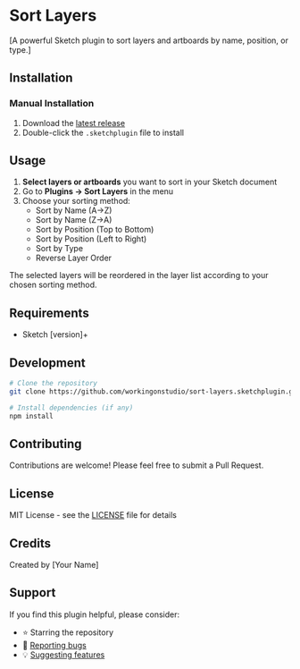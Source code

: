 # Sort Layers

[A powerful Sketch plugin to sort layers and artboards by name, position, or type.]

## Installation

### Manual Installation
1. Download the [latest release](https://github.com/workingonstudio/sort-layers.sketchplugin/releases/latest)
2. Double-click the `.sketchplugin` file to install

## Usage

1. **Select layers or artboards** you want to sort in your Sketch document
2. Go to **Plugins → Sort Layers** in the menu
3. Choose your sorting method:
   - Sort by Name (A→Z)
   - Sort by Name (Z→A)
   - Sort by Position (Top to Bottom)
   - Sort by Position (Left to Right)
   - Sort by Type
   - Reverse Layer Order

The selected layers will be reordered in the layer list according to your chosen sorting method.

## Requirements

- Sketch [version]+

## Development

```bash
# Clone the repository
git clone https://github.com/workingonstudio/sort-layers.sketchplugin.git

# Install dependencies (if any)
npm install
```

## Contributing

Contributions are welcome! Please feel free to submit a Pull Request.

## License

MIT License - see the [LICENSE](LICENSE) file for details

## Credits

Created by [Your Name]

## Support

If you find this plugin helpful, please consider:
- ⭐ Starring the repository
- 🐛 [Reporting bugs](https://github.com/workingonstudio/sort-layers.sketchplugin/issues)
- 💡 [Suggesting features](https://github.com/workingonstudio/sort-layers.sketchplugin/issues)
